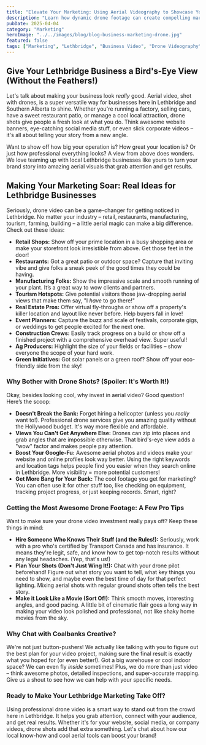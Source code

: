 ```yaml
---
title: "Elevate Your Marketing: Using Aerial Videography to Showcase Your Lethbridge Business"
description: "Learn how dynamic drone footage can create compelling marketing content for various Lethbridge businesses, from retail to industrial."
pubDate: 2025-04-04
category: "Marketing"
heroImage: "../../images/blog/blog-business-marketing-drone.jpg"
featured: false
tags: ["Marketing", "Lethbridge", "Business Video", "Drone Videography", "Commercial"]
---
```


## Give Your Lethbridge Business a Bird's-Eye View (Without the Feathers!)

Let's talk about making your business look *really* good. Aerial video, shot with drones, is a super versatile way for businesses here in Lethbridge and Southern Alberta to shine. Whether you're running a factory, selling cars, have a sweet restaurant patio, or manage a cool local attraction, drone shots give people a fresh look at what you do. Think awesome website banners, eye-catching social media stuff, or even slick corporate videos – it's all about telling your story from a new angle.

Want to show off how big your operation is? How great your location is? Or just how professional everything looks? A view from above does wonders. We love teaming up with local Lethbridge businesses like yours to turn your brand story into amazing aerial visuals that grab attention and get results.

## Making Your Marketing Soar: Real Ideas for Lethbridge Businesses

Seriously, drone video can be a game-changer for getting noticed in Lethbridge. No matter your industry – retail, restaurants, manufacturing, tourism, farming, building – a little aerial magic can make a big difference. Check out these ideas:

- **Retail Shops:** Show off your prime location in a busy shopping area or make your storefront look irresistible from above. Get those feet in the door!
- **Restaurants:** Got a great patio or outdoor space? Capture that inviting vibe and give folks a sneak peek of the good times they could be having.
- **Manufacturing Folks:** Show the impressive scale and smooth running of your plant. It’s a great way to wow clients and partners.
- **Tourism Hotspots:** Give potential visitors those jaw-dropping aerial views that make them say, "I *have* to go there!"
- **Real Estate Pros:** Offer virtual fly-throughs or show off a property's killer location and layout like never before. Help buyers fall in love!
- **Event Planners:** Capture the buzz and scale of festivals, corporate gigs, or weddings to get people excited for the next one.
- **Construction Crews:** Easily track progress on a build or show off a finished project with a comprehensive overhead view. Super useful!
- **Ag Producers:** Highlight the size of your fields or facilities – show everyone the scope of your hard work.
- **Green Initiatives:** Got solar panels or a green roof? Show off your eco-friendly side from the sky!

### Why Bother with Drone Shots? (Spoiler: It's Worth It!)

Okay, besides looking cool, why invest in aerial video? Good question! Here’s the scoop:

- **Doesn't Break the Bank:** Forget hiring a helicopter (unless you *really* want to!). Professional drone services give you amazing quality without the Hollywood budget. It's way more flexible and affordable.
- **Views You Can't Get Anywhere Else:** Drones can zip into places and grab angles that are impossible otherwise. That bird's-eye view adds a "wow" factor and makes people pay attention.
- **Boost Your Google-Fu:** Awesome aerial photos and videos make your website and online profiles look way better. Using the right keywords and location tags helps people find you easier when they search online in Lethbridge. More visibility = more potential customers!
- **Get More Bang for Your Buck:** The cool footage you get for marketing? You can often use it for other stuff too, like checking on equipment, tracking project progress, or just keeping records. Smart, right?

### Getting the Most Awesome Drone Footage: A Few Pro Tips

Want to make sure your drone video investment really pays off? Keep these things in mind:

- **Hire Someone Who Knows Their Stuff (and the Rules!):** Seriously, work with a pro who's certified by Transport Canada and has insurance. It means they're legit, safe, and know how to get top-notch results without any legal headaches. (Yep, that's us!)
- **Plan Your Shots (Don't Just Wing It!):** Chat with your drone pilot beforehand! Figure out what story you want to tell, what key things you need to show, and maybe even the best time of day for that perfect lighting. Mixing aerial shots with regular ground shots often tells the best story.
- **Make it Look Like a Movie (Sort Of!):** Think smooth moves, interesting angles, and good pacing. A little bit of cinematic flair goes a long way in making your video look polished and professional, not like shaky home movies from the sky.

### Why Chat with Coalbanks Creative?

We're not just button-pushers! We actually like talking with you to figure out the best plan for your video project, making sure the final result is exactly what you hoped for (or even better!). Got a big warehouse or cool indoor space? We can even fly *inside* sometimes! Plus, we do more than just video – think awesome photos, detailed inspections, and super-accurate mapping. Give us a shout to see how we can help with your specific needs.

### Ready to Make Your Lethbridge Marketing Take Off?

Using professional drone video is a smart way to stand out from the crowd here in Lethbridge. It helps you grab attention, connect with your audience, and get real results. Whether it's for your website, social media, or company videos, drone shots add that extra something. Let's chat about how our local know-how and cool aerial tools can boost your brand!
